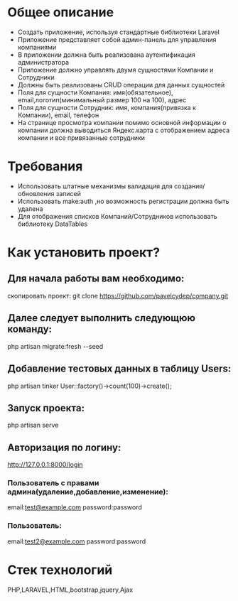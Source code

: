 # Общее описание
-  Создать приложение, используя стандартные библиотеки Laravel
- Приложение представляет собой админ-панель для управления компаниями
- В приложении должна быть реализована аутентификация администратора
- Приложение должно управлять двумя сущностями Компании и Сотрудники
- Должны быть реализованы CRUD операции для данных сущностей
- Поля для сущности Компания: имя(обязательное), email,логотип(минимальный размер
100 на 100), адрес
- Поля для сущности Сотрудник: имя, компания(привязка к Компании), email, телефон
- На странице просмотра компании помимо основной информации о компании должна
выводиться Яндекс.карта с отображением адреса компании и все привязанные
сотрудники
# Требования
- Использовать штатные механизмы валидация для создания/обновления записей
- Использовать make:auth ,но возможность регистрации должна быть удалена
- Для отображения списков Компаний/Сотрудников использовать библиотеку DataTables


Как установить проект?
================
## Для начала работы вам необходимо:
скопировать проект:
git clone https://github.com/pavelcydep/company.git

## Далее следует выполнить следующюю команду:
php artisan migrate:fresh --seed

## Добавление тестовых данных в таблицу Users:
php artisan tinker
User::factory()->count(100)->create();

## Запуск проекта:
php artisan serve

## Авторизация по логину:
 http://127.0.0.1:8000/login

### Пользователь с правами админа(удаление,добавление,изменение):
email:test@example.com
password:password

### Пользователь:
email:test2@example.com
password:password

Стек технологий
===============
PHP,LARAVEL,HTML,bootstrap,jquery,Ajax
